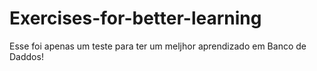 # Exercises-for-better-learning
Esse foi apenas um teste para ter um meljhor aprendizado em Banco de Daddos!
